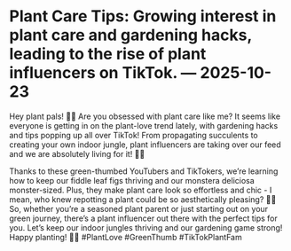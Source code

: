 # Plant Care Tips: Growing interest in plant care and gardening hacks, leading to the rise of plant influencers on TikTok. — 2025-10-23

Hey plant pals! 🌿🌼 Are you obsessed with plant care like me? It seems like everyone is getting in on the plant-love trend lately, with gardening hacks and tips popping up all over TikTok! From propagating succulents to creating your own indoor jungle, plant influencers are taking over our feed and we are absolutely living for it! 🌱💚

Thanks to these green-thumbed YouTubers and TikTokers, we’re learning how to keep our fiddle leaf figs thriving and our monstera deliciosa monster-sized. Plus, they make plant care look so effortless and chic - I mean, who knew repotting a plant could be so aesthetically pleasing? 🌿✨ So, whether you’re a seasoned plant parent or just starting out on your green journey, there’s a plant influencer out there with the perfect tips for you. Let’s keep our indoor jungles thriving and our gardening game strong! Happy planting! 🌿🌟 #PlantLove #GreenThumb #TikTokPlantFam